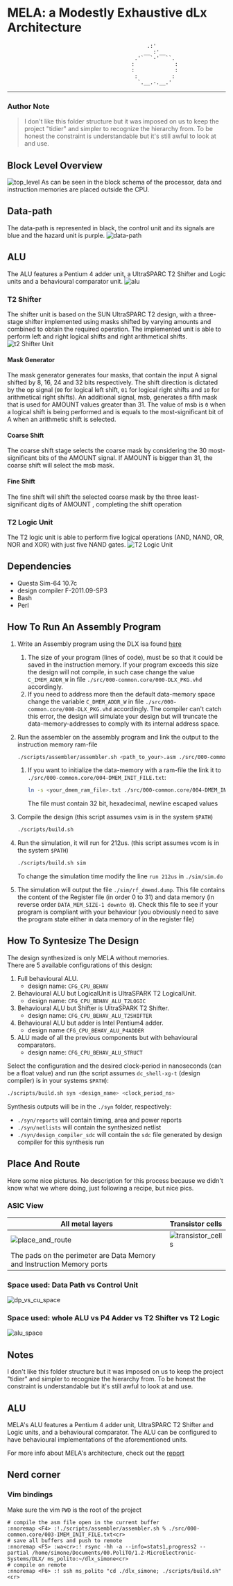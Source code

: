 # MELA: a Modestly Exhaustive dLx Architecture
```
                                             .:'
                                            __ :'__
                                         .'`  `-'  ``.
                                        :             :
                                        :             :
                                         :           :
                                          `.__.-.__.'

```
----

### Author Note
> I don't like this folder structure but it was imposed on us to keep the project "tidier" and simpler to recognize the hierarchy from. To be honest the constraint is understandable but it's still awful to look at and use.

## Block Level Overview
![top_level](./doc/images/top_level_github.drawio.png)
As can be seen in the block schema of the processor, data and instruction memories are placed outside the CPU.

## Data-path
The data-path is represented in black, the control unit and its signals are blue and the hazard unit is purple.
![data-path](doc/images/datapath.jpg)

## ALU
The ALU features a Pentium 4 adder unit, a UltraSPARC T2 Shifter and Logic units and a behavioural comparator unit.
![alu](doc/images/alu.jpg)

### T2 Shifter
The shifter unit is based on the SUN UltraSPARC T2 design, with a three-stage
shifter implemented using masks shifted by varying amounts and combined to obtain
the required operation. The implemented unit is able to perform left and right
logical shifts and right arithmetical shifts.
![t2 Shifter Unit](doc/images/shifter.jpg)
#### Mask Generator
The mask generator generates four masks, that contain the
input A signal shifted by 8, 16, 24 and 32 bits respectively. The shift direction is
dictated by the op signal (`00` for logical left shift, `01` for logical right shifts and
`10` for arithmetical right shifts). An additional signal, msb, generates a fifth mask
that is used for AMOUNT values greater than 31. The value of msb is `0` when a
logical shift is being performed and is equals to the most-significant bit of A when
an arithmetic shift is selected.
#### Coarse Shift
The coarse shift stage selects the coarse mask by considering the 30
most-significant bits of the AMOUNT signal. If AMOUNT is bigger than 31, the
coarse shift will select the msb mask.
#### Fine Shift
The fine shift will shift the selected coarse mask by the three least-
significant digits of AMOUNT , completing the shift operation

### T2 Logic Unit
The T2 logic unit is able to perform five logical operations (AND, NAND, OR, NOR and XOR) with just five NAND gates.
![T2 Logic Unit](doc/images/logic.jpg)

## Dependencies
- Questa Sim-64 10.7c
- design compiler F-2011.09-SP3
- Bash
- Perl

## How To Run An Assembly Program
1) Write an Assembly program using the DLX isa found [here](./doc/isa.md)
   1) The size of your program (lines of code), must be so that it could be saved in the instruction memory. If your program exceeds this size the design will not compile, in such case change the value `C_IMEM_ADDR_W` in file `./src/000-common.core/000-DLX_PKG.vhd` accordingly.
   2) If you need to address more then the default data-memory space change the variable 
   `C_DMEM_ADDR_W` in file `./src/000-common.core/000-DLX_PKG.vhd` accordingly. The compiler can't catch this error, the design will simulate your design but will truncate the data-memory-addresses to comply with its internal address space.

2) Run the assembler on the assembly program and link the output to the instruction memory ram-file
   ```bash
   ./scripts/assembler/assembler.sh <path_to_your>.asm ./src/000-common.core/003-IMEM_INIT_FILE.txt
   ```
   1) If you want to initialize the data-memory with a ram-file the link it to `./src/000-common.core/004-DMEM_INIT_FILE.txt`:
      ```bash
      ln -s <your_dmem_ram_file>.txt ./src/000-common.core/004-DMEM_INIT_FILE.txt
      ```
      The file must contain 32 bit, hexadecimal, newline escaped values

3) Compile the design (this script assumes vsim is in the system `$PATH`)
   ```bash
   ./scripts/build.sh
   ```

4) Run the simulation, it will run for 212us. (this script assumes vcom is in the system `$PATH`)
   ```bash
   ./scripts/build.sh sim
   ```
   To change the simulation time modify the line `run 212us` in `./sim/sim.do`

5) The simulation will output the file `./sim/rf_dmemd.dump`. This file contains the content of the Register file (in order 0 to 31) and data memory (in reverse order `DATA_MEM_SIZE-1 downto 0`). Check this file to see if your program is compliant with your behaviour (you obviously need to save the program state either in data memory of in the register file)

## How To Syntesize The Design
The design synthesized is only MELA without memories.  
There are 5 available configurations of this design:
1) Full behavioural ALU.
   - design name: `CFG_CPU_BEHAV`
2) Behavioural ALU but LogicalUnit is UltraSPARK T2 LogicalUnit. 
   - design name: `CFG_CPU_BEHAV_ALU_T2LOGIC`
3) Behavioural ALU but Shifter is UltraSPARK T2 Shifter.
   - design name: `CFG_CPU_BEHAV_ALU_T2SHIFTER`
4) Behavioural ALU but adder is Intel Pentium4 adder. 
   - design name `CFG_CPU_BEHAV_ALU_P4ADDER`
5) ALU made of all the previous components but with behavioural comparators. 
   - design name: `CFG_CPU_BEHAV_ALU_STRUCT`

Select the configuration and the desired clock-period in nanoseconds (can be a float value) and run (the script assumes `dc_shell-xg-t` (design compiler) is in your systems `$PATH`):

```bash
./scripts/build.sh syn <design_name> <clock_period_ns>
```

Synthesis outputs will be in the `./syn` folder, respectively:
- `./syn/reports` will contain timing, area and power reports
- `./syn/netlists` will contain the synthesized netlist
- `./syn/design_compiler_sdc` will contain the `sdc` file generated by design compiler for this synthesis run

## Place And Route
Here some nice pictures. No description for this process because we didn't know what we where doing, just following a recipe, but nice pics.  
### ASIC View
|All metal layers                                                      | Transistor cells                                              |
|----------------------------------------------------------------------|---------------------------------------------------------------|
|![place_and_route](./doc/images/place_and_route.png)                  |![transistor_cells](./doc/images/transistor_cells_overview.png)|
|The pads on the perimeter are Data Memory and Instruction Memory ports|                                                               |

### Space used: Data Path vs Control Unit
![dp_vs_cu_space](./doc/images/ss_cu_dp.png)

### Space used: whole ALU vs P4 Adder vs T2 Shifter vs T2 Logic
![alu_space](./doc/images/ss_alu.png)

## Notes 
I don't like this folder structure but it was imposed on us to keep the project "tidier" and simpler to recognize the hierarchy from. 
To be honest the constraint is understandable but it's still awful to look at and use.

## ALU
MELA's ALU features a Pentium 4 adder unit, UltraSPARC T2 Shifter and Logic units, and a behavioural comparator. The ALU can be configured to have behavioural implementations of the aforementioned units.


For more info about MELA's architecture, check out the [report](doc/report.pdf)

## Nerd corner
### Vim bindings
Make sure the vim `PWD` is the root of the project
```
# compile the asm file open in the current buffer
:nnoremap <F4> :!./scripts/assembler/assembler.sh % ./src/000-common.core/003-IMEM_INIT_FILE.txt<cr>
# save all buffers and push to remote
:nnoremap <F5> :wa<cr>:! rsync -hh -a --info=stats1,progress2 --partial /home/simone/Documents/00.PoliTO/1.2-MicroElectronic-Systems/DLX/ ms_polito:~/dlx_simone<cr>
# compile on remote
:nnoremap <F6> :! ssh ms_polito "cd ./dlx_simone; ./scripts/build.sh"<cr>
```

